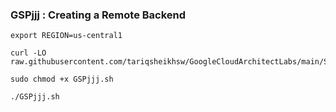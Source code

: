 ### GSPjjj :  Creating a Remote Backend 

```
export REGION=us-central1
```

```
curl -LO raw.githubusercontent.com/tariqsheikhsw/GoogleCloudArchitectLabs/main/Solutions/GSPjjj.sh

sudo chmod +x GSPjjj.sh

./GSPjjj.sh
```
